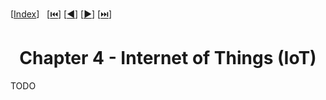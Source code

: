 <span id="back-to-top"/>

[[Index](./README.md)]&nbsp;&nbsp;
[[⏮️](./01%20-%20Wireless.md)]
[[◀️](./03%20-%20Mobile%20IP%20and%20Positioning.md)]
[[▶️](./05%20-%20Android.md)]
[[⏭️](./07%20-%205G%20and%20Mobile%20Edge%20Computing.md)]

<h1 align="center">Chapter 4 - Internet of Things (IoT)</h1>

TODO